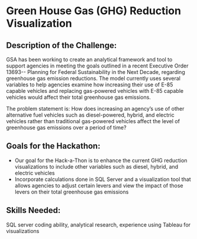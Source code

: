 # Green House Gas (GHG) Reduction Visualization

## Description of the Challenge:

GSA has been working to create an analytical framework and tool to support agencies in meeting the goals outlined in a recent Executive Order 13693-- Planning for Federal Sustainability in the Next Decade, regarding greenhouse gas emission reductions. The model currently uses several variables to help agencies examine how increasing their use of E-85 capable vehicles and replacing gas-powered vehicles with E-85 capable vehicles would affect their total greenhouse gas emissions.  

The problem statement is: How does increasing an agency’s use of other alternative fuel vehicles such as diesel-powered, hybrid, and electric vehicles rather than traditional gas-powered vehicles affect the level of greenhouse gas emissions over a period of time?

## Goals for the Hackathon:

- Our goal for the Hack-a-Thon is to enhance the current GHG reduction visualizations to include other variables such as diesel, hybrid, and electric vehicles
- Incorporate calculations done in SQL Server and a visualization tool that allows agencies to adjust certain levers and view the impact of those levers on their total greenhouse gas emissions

## Skills Needed:

SQL server coding ability, analytical research, experience using Tableau for visualizations

